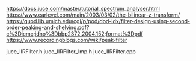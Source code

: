 https://docs.juce.com/master/tutorial_spectrum_analyser.html
https://www.earlevel.com/main/2003/03/02/the-bilinear-z-transform/
https://quod.lib.umich.edu/cgi/p/pod/dod-idx/filter-design-using-second-order-peaking-and-shelving.pdf?c%3Dicmc;idno%3Dbbp2372.2004.152;format%3Dpdf
https://www.recordingblogs.com/wiki/peak-filter

juce_IIRFilter.h
juce_IIRFilter_Imp.h
juce_IIRFilter.cpp
